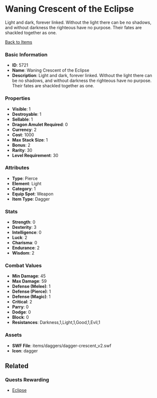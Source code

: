# Waning Crescent of the Eclipse

Light and dark, forever linked. Without the light there can be no shadows, and without darkness the  righteous have no purpose. Their fates are shackled together as one.

[Back to Items](../items.md)

### Basic Information

- **ID**: 5721
- **Name**: Waning Crescent of the Eclipse
- **Description**: Light and dark, forever linked. Without the light there can be no shadows, and without darkness the  righteous have no purpose. Their fates are shackled together as one.

### Properties

- **Visible**: 1
- **Destroyable**: 1
- **Sellable**: 1
- **Dragon Amulet Required**: 0
- **Currency**: 2
- **Cost**: 1000
- **Max Stack Size**: 1
- **Bonus**: 2
- **Rarity**: 30
- **Level Requirement**: 30

### Attributes

- **Type**: Pierce
- **Element**: Light
- **Category**: 1
- **Equip Spot**: Weapon
- **Item Type**: Dagger

### Stats

- **Strength**: 0
- **Dexterity**: 3
- **Intelligence**: 0
- **Luck**: 2
- **Charisma**: 0
- **Endurance**: 2
- **Wisdom**: 2

### Combat Values

- **Min Damage**: 45
- **Max Damage**: 59
- **Defense (Melee)**: 1
- **Defense (Pierce)**: 1
- **Defense (Magic)**: 1
- **Critical**: 2
- **Parry**: 0
- **Dodge**: 0
- **Block**: 0
- **Resistances**: Darkness,1,Light,1,Good,1,Evil,1

### Assets

- **SWF File**: items/daggers/dagger-crescent_v2.swf
- **Icon**: dagger

## Related

### Quests Rewarding

- [Eclipse](../quests/805-eclipse.md)


